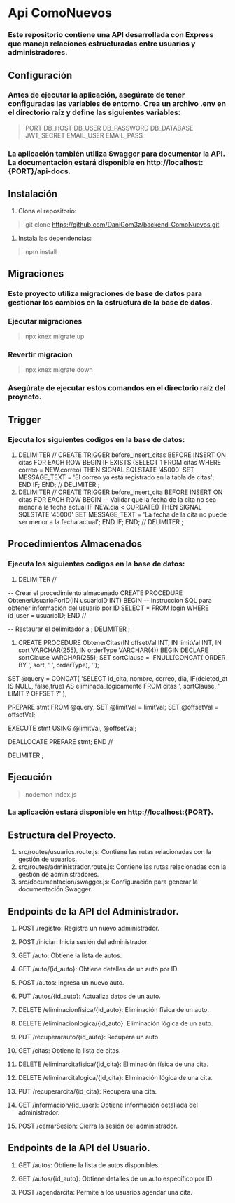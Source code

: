 # **Api ComoNuevos**

### Este repositorio contiene una API desarrollada con Express que maneja relaciones estructuradas entre usuarios y administradores.

## Configuración
### Antes de ejecutar la aplicación, asegúrate de tener configuradas las variables de entorno. Crea un archivo .env en el directorio raíz y define las siguientes variables:
>PORT
>DB_HOST
>DB_USER
>DB_PASSWORD
>DB_DATABASE
>JWT_SECRET
>EMAIL_USER
>EMAIL_PASS

### La aplicación también utiliza Swagger para documentar la API. La documentación estará disponible en http://localhost:{PORT}/api-docs.

## Instalación
1. Clona el repositorio:
>git clone https://github.com/DaniGom3z/backend-ComoNuevos.git
1. Instala las dependencias:
>npm install

## Migraciones
### Este proyecto utiliza migraciones de base de datos para gestionar los cambios en la estructura de la base de datos.
### Ejecutar migraciones
>npx knex migrate:up
### Revertir migracion
>npx knex migrate:down

### Asegúrate de ejecutar estos comandos en el directorio raíz del proyecto.

## Trigger
### Ejecuta los siguientes codigos en la base de datos:
1. DELIMITER //
CREATE TRIGGER before_insert_citas
BEFORE INSERT ON citas
FOR EACH ROW
BEGIN
  IF EXISTS (SELECT 1 FROM citas WHERE correo = NEW.correo) THEN
    SIGNAL SQLSTATE '45000'
    SET MESSAGE_TEXT = 'El correo ya está registrado en la tabla de citas';
  END IF;
END;
//
DELIMITER ;
1. DELIMITER //
CREATE TRIGGER before_insert_cita
BEFORE INSERT ON citas
FOR EACH ROW
BEGIN
  -- Validar que la fecha de la cita no sea menor a la fecha actual
  IF NEW.dia < CURDATE() THEN
    SIGNAL SQLSTATE '45000'
    SET MESSAGE_TEXT = 'La fecha de la cita no puede ser menor a la fecha actual';
  END IF;
END;
//
DELIMITER ;

## Procedimientos Almacenados
### Ejecuta los siguientes codigos en la base de datos:
1. DELIMITER //

-- Crear el procedimiento almacenado
CREATE PROCEDURE ObtenerUsuarioPorID(IN usuarioID INT)
BEGIN
  -- Instrucción SQL para obtener información del usuario por ID
  SELECT * FROM login WHERE id_user = usuarioID;
END //

-- Restaurar el delimitador a ;
DELIMITER ;
1. CREATE PROCEDURE ObtenerCitas(IN offsetVal INT, IN limitVal INT, IN sort VARCHAR(255), IN orderType VARCHAR(4))
BEGIN
  DECLARE sortClause VARCHAR(255);
  SET sortClause = IFNULL(CONCAT('ORDER BY ', sort, ' ', orderType), '');

  SET @query = CONCAT(
    'SELECT id_cita, nombre, correo, dia, IF(deleted_at IS NULL, false,true) AS eliminada_logicamente FROM citas
',
    sortClause,
    ' LIMIT ? OFFSET ?'
  );

  PREPARE stmt FROM @query;
  SET @limitVal = limitVal;
  SET @offsetVal = offsetVal;

  EXECUTE stmt USING @limitVal, @offsetVal;

  DEALLOCATE PREPARE stmt;
END //

DELIMITER ;


## Ejecución
>nodemon index.js
### La aplicación estará disponible en http://localhost:{PORT}.

## Estructura del Proyecto.
1. src/routes/usuarios.route.js: Contiene las rutas relacionadas con la gestión de usuarios.
1. src/routes/administrador.route.js: Contiene las rutas relacionadas con la gestión de administradores.
1. src/documentacion/swagger.js: Configuración para generar la documentación Swagger.

## Endpoints de la API del Administrador.

1. POST /registro: Registra un nuevo administrador.

1. POST /iniciar: Inicia sesión del administrador.

1. GET /auto: Obtiene la lista de autos.
1. GET /auto/{id_auto}: Obtiene detalles de un auto por ID.
1. POST /autos: Ingresa un nuevo auto.
1. PUT /autos/{id_auto}: Actualiza datos de un auto.
1. DELETE /eliminacionfisica/{id_auto}: Eliminación física de un auto.
1. DELETE /eliminacionlogica/{id_auto}: Eliminación lógica de un auto.
1. PUT /recuperarauto/{id_auto}: Recupera un auto.

1. GET /citas: Obtiene la lista de citas.
1. DELETE /eliminarcitafisica/{id_cita}: Eliminación física de una cita.
1. DELETE /eliminarcitalogica/{id_cita}: Eliminación lógica de una cita.
1. PUT /recuperarcita/{id_cita}: Recupera una cita.

1. GET /informacion/{id_user}: Obtiene información detallada del administrador.
1. POST /cerrarSesion: Cierra la sesión del administrador.

## Endpoints de la API del Usuario.

1. GET /autos: Obtiene la lista de autos disponibles.

1. GET /autos/{id_auto}: Obtiene detalles de un auto específico por ID.

1. POST /agendarcita: Permite a los usuarios agendar una cita.
